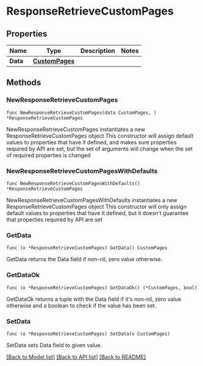 # ResponseRetrieveCustomPages

## Properties

Name | Type | Description | Notes
------------ | ------------- | ------------- | -------------
**Data** | [**CustomPages**](CustomPages.md) |  | 

## Methods

### NewResponseRetrieveCustomPages

`func NewResponseRetrieveCustomPages(data CustomPages, ) *ResponseRetrieveCustomPages`

NewResponseRetrieveCustomPages instantiates a new ResponseRetrieveCustomPages object
This constructor will assign default values to properties that have it defined,
and makes sure properties required by API are set, but the set of arguments
will change when the set of required properties is changed

### NewResponseRetrieveCustomPagesWithDefaults

`func NewResponseRetrieveCustomPagesWithDefaults() *ResponseRetrieveCustomPages`

NewResponseRetrieveCustomPagesWithDefaults instantiates a new ResponseRetrieveCustomPages object
This constructor will only assign default values to properties that have it defined,
but it doesn't guarantee that properties required by API are set

### GetData

`func (o *ResponseRetrieveCustomPages) GetData() CustomPages`

GetData returns the Data field if non-nil, zero value otherwise.

### GetDataOk

`func (o *ResponseRetrieveCustomPages) GetDataOk() (*CustomPages, bool)`

GetDataOk returns a tuple with the Data field if it's non-nil, zero value otherwise
and a boolean to check if the value has been set.

### SetData

`func (o *ResponseRetrieveCustomPages) SetData(v CustomPages)`

SetData sets Data field to given value.



[[Back to Model list]](../README.md#documentation-for-models) [[Back to API list]](../README.md#documentation-for-api-endpoints) [[Back to README]](../README.md)


